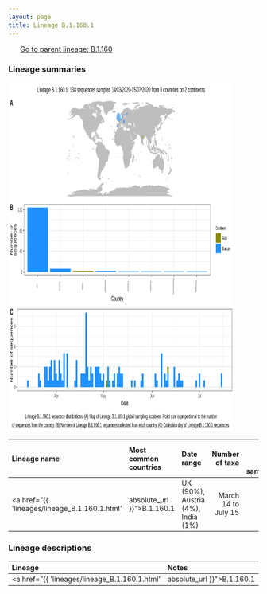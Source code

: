 ```yaml
---
layout: page
title: Lineage B.1.160.1
---
```




<p>
<ul class="actions small">
	 <a href="{{ 'lineages/lineage_B.1.1.1.html' | absolute_url }}" class="button special fit">Go to parent lineage: B.1.160</a>
</ul>
</p>
<h3> Lineage summaries</h3>

<img src="../assets/images/B.1.160.1.svg" alt="B.1.160.1 lineage summary figure" width="90%" height="700px" />


| Lineage name | Most common countries | Date range | Number of taxa |  Days since last sampling | Known Travel | Recall value |
|:-----|:-----|:-------|-------:|-------:|:---------|--------:|
| <a href="{{ 'lineages/lineage_B.1.160.1.html' | absolute_url }}">B.1.160.1</a> | UK (90%), Austria (4%), India (1%) | March 14 to July 15 | 138 | 38 |  | 0.99 |

<h3>Lineage descriptions</h3>

| Lineage | Notes |
|:-----|:-----|
| <a href="{{ 'lineages/lineage_B.1.160.1.html' | absolute_url }}">B.1.160.1</a> | English lineage nested in diversity of B.1.160 |


